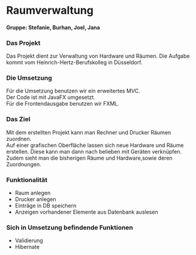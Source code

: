 # Raumverwaltung
#### Gruppe: Stefanie, Burhan, Joel, Jana

### Das Projekt
Das Projekt dient zur Verwaltung von Hardware und Räumen. Die Aufgabe kommt vom Heinrich-Hertz-Berufskolleg in Düsseldorf.

### Die Umsetzung
Für die Umsetzung benutzen wir ein erweitertes MVC.\
Der Code ist mit JavaFX umgesetzt.\
Für die Frontendausgabe benutzen wir FXML.

### Das Ziel
Mit dem erstellten Projekt kann man Rechner und Drucker Räumen zuordnen.\
Auf einer grafischen Oberfläche lassen sich neue Hardware und Räume erstellen.
Diese kann man dann nach belieben mit Geräten verknüpfen.\
Zudem sieht man die bisherigen Räume und Hardware,sowie deren Zuordnungen.

### Funktionalität
- Raum anlegen
- Drucker anlegen
- Einträge in DB speichern
- Anzeigen vorhandener Elemente aus Datenbank auslesen

### Sich in Umsetzung befindende Funktionen
- Validierung
- Hibernate